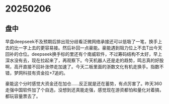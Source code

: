 # 20250206

## 盘中

早盘deepseek不及预期后排出现分歧看泛微网络承接还可以低吸了一笔，换手上去的比一字上去的更容易接。然后补回一点豪能。豪能遇到阻力位上不去T出今天回补的仓位。deepseek换手标的里还有个南威软件，不过筹码结构不太好，早上深水没有去，现在拉起来了，再观察下。今天机器人还是走的趋势，鸣志真的好股啊，高开直接不回补涨停走加速了。今天二板里面的浙数文化有机走换手。指数不错，梦网科技有资金拉+7追的。

豪能这个分时感觉大资金还在加仓……反正就是还在蓄势，有点厉害了。昨天360走强中国软件加了个自选，没想到还真能走强，感觉现在游资都怕和量化对着搞，都玩容量票去了。
